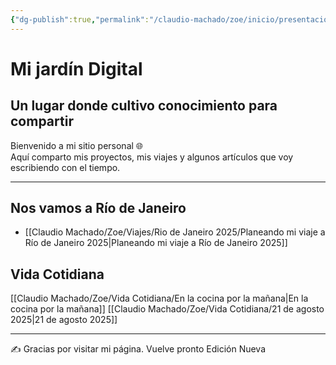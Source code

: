 ```yaml
---
{"dg-publish":true,"permalink":"/claudio-machado/zoe/inicio/presentacion/","title":"Mi Jardín digital","tags":["gardenEntry"]}
---
```


# Mi jardín Digital 
## Un lugar donde cultivo conocimiento para compartir 

Bienvenido a mi sitio personal 🌐  
Aquí comparto mis proyectos, mis viajes y algunos artículos que voy escribiendo con el tiempo.  

---

## Nos vamos a Río de Janeiro 

- [[Claudio Machado/Zoe/Viajes/Rio de Janeiro 2025/Planeando mi viaje a Río de Janeiro 2025\|Planeando mi viaje a Río de Janeiro 2025]]

## Vida Cotidiana 
[[Claudio Machado/Zoe/Vida Cotidiana/En la cocina por la mañana\|En la cocina por la mañana]]
[[Claudio Machado/Zoe/Vida Cotidiana/21 de agosto 2025\|21 de agosto 2025]]

---

✍️ Gracias por visitar mi página.
Vuelve pronto 
Edición Nueva 






